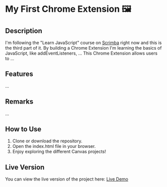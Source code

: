 # My First Chrome Extension 🖼️

## Description
I'm following the "Learn JavaScript" course on [Scrimba](https://scrimba.com/home) right now and this is the third part of it.
By building a Chrome Extension I'm learning the basics of JavaScript, like addEventListeners, ...
This Chrome Extension allows users to ...

## Features
...


## Remarks
... 

## How to Use
1. Clone or download the repository.
2. Open the index.html file in your browser.
3. Enjoy exploring the different Canvas projects!

## Live Version
You can view the live version of the project here: [Live Demo](https://robinsrepository.github.io/first-chrome-extension/)


